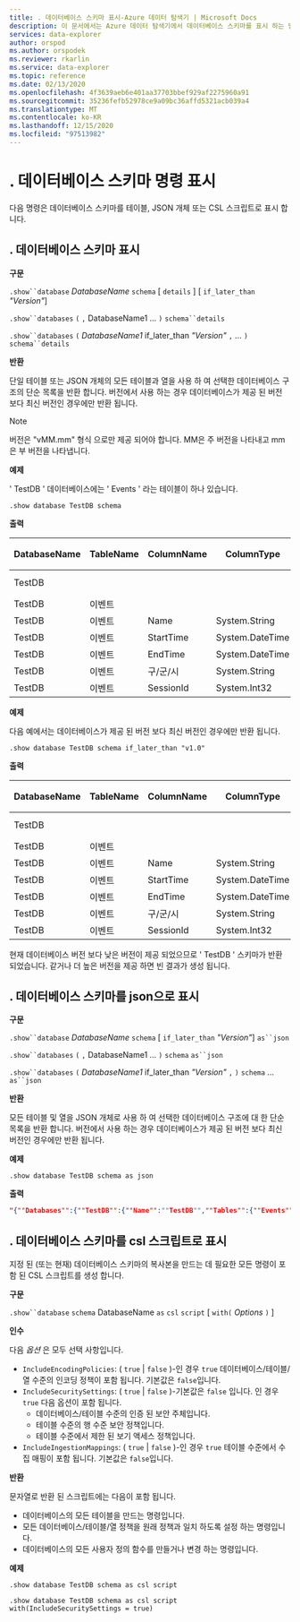 ```yaml
---
title: . 데이터베이스 스키마 표시-Azure 데이터 탐색기 | Microsoft Docs
description: 이 문서에서는 Azure 데이터 탐색기에서 데이터베이스 스키마를 표시 하는 방법을 설명 합니다.
services: data-explorer
author: orspod
ms.author: orspodek
ms.reviewer: rkarlin
ms.service: data-explorer
ms.topic: reference
ms.date: 02/13/2020
ms.openlocfilehash: 4f3639aeb6e401aa37703bbef929af2275960a91
ms.sourcegitcommit: 35236fefb52978ce9a09bc36affd5321acb039a4
ms.translationtype: MT
ms.contentlocale: ko-KR
ms.lasthandoff: 12/15/2020
ms.locfileid: "97513982"
---
```

# <a name="show-database-schema-commands"></a>. 데이터베이스 스키마 명령 표시

다음 명령은 데이터베이스 스키마를 테이블, JSON 개체 또는 CSL 스크립트로 표시 합니다.

## <a name="show-databases-schema"></a>. 데이터베이스 스키마 표시

**구문**

`.show``database` *DatabaseName* `schema` [ `details` ] [ `if_later_than` *"Version"*] 

`.show``databases` `(`  `,` DatabaseName1 ... `)` `schema``details` 
 
`.show``databases` `(` *DatabaseName1* if_later_than *"Version"* `,` ... `)` `schema``details`

**반환**

단일 테이블 또는 JSON 개체의 모든 테이블과 열을 사용 하 여 선택한 데이터베이스 구조의 단순 목록을 반환 합니다.
버전에서 사용 하는 경우 데이터베이스가 제공 된 버전 보다 최신 버전인 경우에만 반환 됩니다.

> [!NOTE]
> 버전은 "vMM.mm" 형식 으로만 제공 되어야 합니다. MM은 주 버전을 나타내고 mm은 부 버전을 나타냅니다.

**예제** 
 
' TestDB ' 데이터베이스에는 ' Events ' 라는 테이블이 하나 있습니다.

```kusto
.show database TestDB schema 
```

**출력**

|DatabaseName|TableName|ColumnName|ColumnType|IsDefaultTable|IsDefaultColumn|PrettyName|버전
|---|---|---|---|---|---|---|--- 
|TestDB||||False|False||v. 1.1       
|TestDB|이벤트|||True|False||       
|TestDB|이벤트| Name|System.String|True|False||     
|TestDB|이벤트| StartTime|  System.DateTime|True|False||    
|TestDB|이벤트| EndTime|    System.DateTime|True|False||        
|TestDB|이벤트| 구/군/시|   System.String|True| False||     
|TestDB|이벤트| SessionId|  System.Int32|True|  True|| 

**예제** 

다음 예에서는 데이터베이스가 제공 된 버전 보다 최신 버전인 경우에만 반환 됩니다.
 
```kusto
.show database TestDB schema if_later_than "v1.0" 
```

**출력**

|DatabaseName|TableName|ColumnName|ColumnType|IsDefaultTable|IsDefaultColumn|PrettyName|버전
|---|---|---|---|---|---|---|--- 
|TestDB||||False|False||v. 1.1       
|TestDB|이벤트|||True|False||       
|TestDB|이벤트| Name|System.String|True|False||     
|TestDB|이벤트| StartTime|  System.DateTime|True|False||    
|TestDB|이벤트| EndTime|    System.DateTime|True|False||        
|TestDB|이벤트| 구/군/시|   System.String|True| False||     
|TestDB|이벤트| SessionId|  System.Int32|True|  True||  

현재 데이터베이스 버전 보다 낮은 버전이 제공 되었으므로 ' TestDB ' 스키마가 반환 되었습니다. 같거나 더 높은 버전을 제공 하면 빈 결과가 생성 됩니다.

## <a name="show-database-schema-as-json"></a>. 데이터베이스 스키마를 json으로 표시

**구문**

`.show``database` *DatabaseName* `schema` [ `if_later_than` *"Version"*] `as``json`
 
`.show``databases` `(`  `,` DatabaseName1 ... `)` `schema` `as``json`
 
`.show``databases` `(` *DatabaseName1* if_later_than *"Version"* `,` `)` `schema` ... `as``json`

**반환**

모든 테이블 및 열을 JSON 개체로 사용 하 여 선택한 데이터베이스 구조에 대 한 단순 목록을 반환 합니다.
버전에서 사용 하는 경우 데이터베이스가 제공 된 버전 보다 최신 버전인 경우에만 반환 됩니다.

**예제** 
 
```kusto
.show database TestDB schema as json
```

**출력**

```json
"{""Databases"":{""TestDB"":{""Name"":""TestDB"",""Tables"":{""Events"":{""Name"":""Events"",""DefaultColumn"":null,""OrderedColumns"":[{""Name"":""Name"",""Type"":""System.String""},{""Name"":""StartTime"",""Type"":""System.DateTime""},{""Name"":""EndTime"",""Type"":""System.DateTime""},{""Name"":""City"",""Type"":""System.String""},{""Name"":""SessionId"",""Type"":""System.Int32""}]}},""PrettyName"":null,""MajorVersion"":1,""MinorVersion"":1,""Functions"":{}}}}"
```

## <a name="show-database-schema-as-csl-script"></a>. 데이터베이스 스키마를 csl 스크립트로 표시

지정 된 (또는 현재) 데이터베이스 스키마의 복사본을 만드는 데 필요한 모든 명령이 포함 된 CSL 스크립트를 생성 합니다.

**구문**

`.show``database`  `schema` DatabaseName `as` `csl` `script` [ `with(` *Options* `)` ]

**인수**

다음 *옵션* 은 모두 선택 사항입니다.

* `IncludeEncodingPolicies`: ( `true`  |  `false` )-인 경우 `true` 데이터베이스/테이블/열 수준의 인코딩 정책이 포함 됩니다. 기본값은 `false`입니다. 
* `IncludeSecuritySettings`: ( `true`  |  `false` )-기본값은 `false` 입니다. 인 경우 `true` 다음 옵션이 포함 됩니다.
  * 데이터베이스/테이블 수준의 인증 된 보안 주체입니다.
  * 테이블 수준의 행 수준 보안 정책입니다.
  * 테이블 수준에서 제한 된 보기 액세스 정책입니다.
* `IncludeIngestionMappings`: ( `true`  |  `false` )-인 경우 `true` 테이블 수준에서 수집 매핑이 포함 됩니다. 기본값은 `false`입니다. 

**반환**

문자열로 반환 된 스크립트에는 다음이 포함 됩니다.

* 데이터베이스의 모든 테이블을 만드는 명령입니다.
* 모든 데이터베이스/테이블/열 정책을 원래 정책과 일치 하도록 설정 하는 명령입니다.
* 데이터베이스의 모든 사용자 정의 함수를 만들거나 변경 하는 명령입니다.

**예제** 
 
```kusto
.show database TestDB schema as csl script

.show database TestDB schema as csl script with(IncludeSecuritySettings = true)
```
